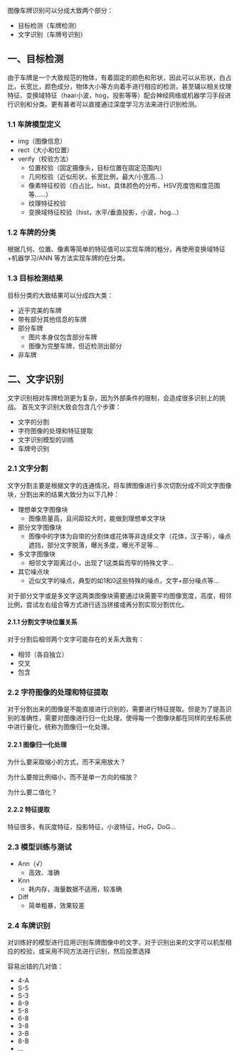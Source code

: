 
图像车牌识别可以分成大致两个部分：
- 目标检测（车牌检测）
- 文字识别（车牌号识别）

## 一、目标检测

由于车牌是一个大致规范的物体，有着固定的颜色和形状，因此可以从形状，白占比，长宽比，颜色成分，物体大小等方向着手进行相应的检测，甚至辅以相关纹理特征、变换域特征（haar小波，hog，投影等等）配合神经网络或机器学习手段进行识别和分类。更有甚者可以直接通过深度学习方法来进行识别检测。

### 1.1 车牌模型定义
- img（图像信息）
- rect（大小和位置）
- verify（校验方法）
  - 位置校验（固定摄像头，目标位置在固定范围内）
  - 几何校验（近似形状，长宽比例，最大/小宽高...）
  - 像素特征校验（白占比，hist，具体颜色的分布，HSV亮度饱和度范围等......）
  - 纹理特征校验
  - 变换域特征校验（hist，水平/垂直投影，小波，hog...）

### 1.2 车牌的分类
根据几何、位置、像素等简单的特征值可以实现车牌的粗分，再使用变换域特征+机器学习/ANN 等方法实现车牌的在分类。

### 1.3 目标检测结果
目标分类的大致结果可以分成四大类：
- 近乎完美的车牌
- 带有部分其他信息的车牌
- 部分车牌
  - 图片本身仅包含部分车牌
  - 图像为完整车牌，但近检测出部分 
- 非车牌

## 二、文字识别
文字识别相对车牌检测更为复杂，因为外部条件的限制，会造成很多识别上的挑战。
首先文字识别大致会包含几个步骤：
- 文字的分割
- 字符图像的处理和特征提取
- 文字识别模型的训练
- 车牌号识别

### 2.1 文字分割

文字分割主要是根据文字的连通情况，将车牌图像进行多次切割分成不同文字图像块，分割出来的结果大致分为以下几种：

- 理想单文字图像块
  -  图像质量高，且间距较大时，能做到理想单文字块
- 部分文字图像块
  - 图像中的字体为自带的分割体或花体等非连续文字（花体，汉子等），噪点遮挡，部分文字脱落，曝光多度，曝光不足等...
- 多文字图像块
  - 相邻文字距离过小，出现了1这类扁而窄的特殊文字... 
- 其它噪点块
  - 近似文字的噪点，典型的如1和0这些特殊的噪点，文字+部分噪点等...
 
对于部分文字或是多文字这两类图像块需要通过块需要平均图像宽度，高度，相邻比例，尝试左右组合等方式进行适当拼接或再分割实现分割优化。
 
 #### 2.1.1 分割文字块位置关系
 对于分割后相邻两个文字可能存在的关系大致有：
 - 相邻（各自独立）
 - 交叉
 - 包含

### 2.2 字符图像的处理和特征提取
对于分割出来的图像是不能直接进行识别的，需要进行特征提取。但是为了提高识别的准确性，需要对图像进行归一化处理，使得每一个图像块都在同样的坐标系统中进行量化，统称为图像归一化处理。

#### 2.2.1 图像归一化处理
为什么要采取缩小的方式，而不采用放大？

为什么要按比例缩小，而不是单一方向的缩放？

为什么要二值化？

#### 2.2.2 特征提取
特征很多，有灰度特征，投影特征，小波特征，HoG，DoG...

### 2.3 模型训练与测试

- Ann（√）
  - 高效、准确 
- Knn
  - 耗内存，海量数据不适用，较准确 
- Diff
  - 简单粗暴，效果较差
 
### 2.4 车牌识别 
对训练好的模型进行应用识别车牌图像中的文字，对于识别出来的文字可以机型相应的校验，或采用不同方法进行识别，然后投票选择
 
容易出错的几对值：
- 4-A
- S-5
- S-3
- 8-9
- 5-8
- 6-8
- 3-8
- 3-B
- 8-B
- ...

